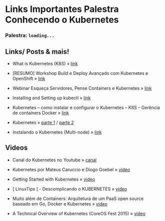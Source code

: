 # Links Importantes Palestra Conhecendo o Kubernetes

### Palestra: `loading...`

## Links/ Posts & mais!

*   What is Kubernetes (K8S) » [link](https://kubernetes.io/docs/whatisk8s/)

*   [RESUMO] Workshop Build e Deploy Avançado com Kubernetes e OpenShift » [link](https://blog.getupcloud.com/workshop-build-e-deploy-avan%C3%A7ado-com-kubernetes-e-openshift-5f4ed21713cf#.40xrpdt5r)

*   Webinar Esqueça Servidores, Pense Containers e Kubernetes » [link](https://blog.getupcloud.com/webinar-esque%C3%A7a-servidores-pense-containers-e-kubernetes-e9c387e194bc?source=user_profile---------1----------)

*   Installing and Setting up kubectl » [link](https://kubernetes.io/docs/user-guide/prereqs/)

*   Kubernetes – como instalar e configurar o Kubernetes – K8S – Gerência de containers Docker » [link](http://devopslab.com.br/kubernetes-como-instalar-e-configurar-o-kubernetes-k8s-gerencia-de-containers-docker/)

*   Kubernetes » [parte 1](http://www.mundodocker.com.br/kubernetes-parte-i/) / [parte 2](http://www.mundodocker.com.br/kubernetes-parte-ii/)

*   Instalando o Kubernetes (Multi-node) » [link](https://medium.com/@adilsonbna/instalando-o-kubernetes-multi-node-e37bf67c5efc#.s6f0kaenk)

## Videos

*   Canal do Kubernetes no Youtube » [canal](https://www.youtube.com/channel/UCZ2bu0qutTOM0tHYa_jkIwg)

*   Kubernetes por Mateus Caruccio e Diogo Goebel » [video](https://www.youtube.com/watch?v=Vw0evygSlrs)

*   Getting Started with Kubernetes » [video](https://www.youtube.com/watch?v=_vHTaIJm9uY)

*   [ LinuxTips ] - Descomplicando o KUBERNETES » [video](https://www.youtube.com/watch?v=1ENtPSKjD2I)

*   Muito além de Containers: Arquitetura de um PaaS open source baseado em Go, Docker e Kubernetes » [video](https://www.infoq.com/br/presentations/muito-alem-de-containers-go-docker-e-kubernetes)

*   A Technical Overview of Kubernetes (CoreOS Fest 2015) » [video](https://www.youtube.com/watch?v=WwBdNXt6wO4)
